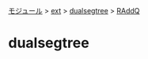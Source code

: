 [モジュール](../../index.md) > [ext](../index.md) > [dualsegtree](./index.md) > [RAddQ]()

# dualsegtree
